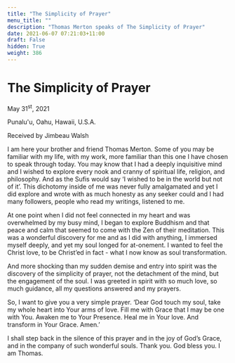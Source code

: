 ```yaml
---
title: "The Simplicity of Prayer"
menu_title: ""
description: "Thomas Merton speaks of The Simplicity of Prayer"
date: 2021-06-07 07:21:03+11:00
draft: False
hidden: True
weight: 386
---
```

# The Simplicity of Prayer

May 31<sup>st</sup>, 2021

Punalu'u, Oahu, Hawaii, U.S.A.

Received by Jimbeau Walsh   



I am here your brother and friend Thomas Merton.  Some of you may be familiar with my life, with my work, more familiar than this one I have chosen to speak through today. You may know that I had a deeply inquisitive mind and I wished to explore every nook and cranny of spiritual life, religion, and philosophy. And as the Sufis would say ‘I wished to be in the world but not of it’.  This dichotomy inside of me was never fully amalgamated and yet I did explore and wrote with as much honesty as any seeker could and I had many followers, people who read my writings, listened to me. 

At one point when I did not feel connected in my heart and was overwhelmed by my busy mind, I began to explore Buddhism and that peace and calm that seemed to come with the Zen of their meditation. This was a wonderful discovery for me and as I did with anything, I immersed myself deeply, and yet my soul longed for at-onement. I wanted to feel the Christ love, to be Christ’ed in fact - what I now know as soul transformation. 

And more shocking than my sudden demise and entry into spirit was the discovery of the simplicity of prayer, not the detachment of the mind, but the engagement of the soul. I was greeted in spirit with so much love, so much guidance, all my questions answered and my prayers. 

So, I want to give you a very simple prayer. ‘Dear God touch my soul, take my whole heart into Your arms of love. Fill me with Grace that I may be one with You. Awaken me to Your Presence.  Heal me in Your love. And transform in Your Grace. Amen.’ 

I shall step back in the silence of this prayer and in the joy of God’s Grace, and in the company of such wonderful souls. Thank you. God bless you. I am Thomas.